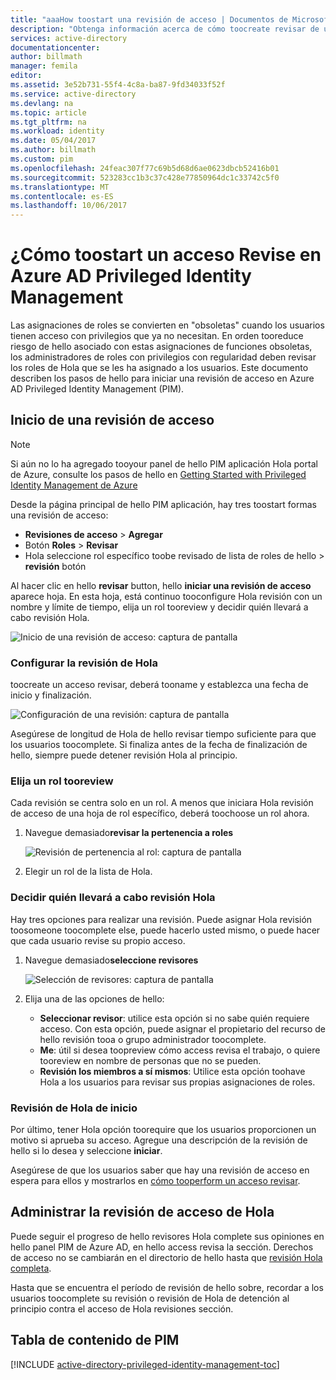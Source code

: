 ```yaml
---
title: "aaaHow toostart una revisión de acceso | Documentos de Microsoft"
description: "Obtenga información acerca de cómo toocreate revisar de un acceso de identidades con privilegios con hello aplicación Privileged Identity Management de Azure."
services: active-directory
documentationcenter: 
author: billmath
manager: femila
editor: 
ms.assetid: 3e52b731-55f4-4c8a-ba87-9fd34033f52f
ms.service: active-directory
ms.devlang: na
ms.topic: article
ms.tgt_pltfrm: na
ms.workload: identity
ms.date: 05/04/2017
ms.author: billmath
ms.custom: pim
ms.openlocfilehash: 24feac307f77c69b5d68d6ae0623dbcb52416b01
ms.sourcegitcommit: 523283cc1b3c37c428e77850964dc1c33742c5f0
ms.translationtype: MT
ms.contentlocale: es-ES
ms.lasthandoff: 10/06/2017
---
```

# <a name="how-toostart-an-access-review-in-azure-ad-privileged-identity-management"></a>¿Cómo toostart un acceso Revise en Azure AD Privileged Identity Management
Las asignaciones de roles se convierten en "obsoletas" cuando los usuarios tienen acceso con privilegios que ya no necesitan. En orden tooreduce riesgo de hello asociado con estas asignaciones de funciones obsoletas, los administradores de roles con privilegios con regularidad deben revisar los roles de Hola que se les ha asignado a los usuarios. Este documento describen los pasos de hello para iniciar una revisión de acceso en Azure AD Privileged Identity Management (PIM).

## <a name="start-an-access-review"></a>Inicio de una revisión de acceso
> [!NOTE]
> Si aún no lo ha agregado tooyour panel de hello PIM aplicación Hola portal de Azure, consulte los pasos de hello en [Getting Started with Privileged Identity Management de Azure](active-directory-privileged-identity-management-getting-started.md)
> 
> 

Desde la página principal de hello PIM aplicación, hay tres toostart formas una revisión de acceso:

* **Revisiones de acceso** > **Agregar**
* Botón **Roles** > **Revisar**
* Hola seleccione rol específico toobe revisado de lista de roles de hello > **revisión** botón

Al hacer clic en hello **revisar** button, hello **iniciar una revisión de acceso** aparece hoja. En esta hoja, está continuo tooconfigure Hola revisión con un nombre y límite de tiempo, elija un rol tooreview y decidir quién llevará a cabo revisión Hola.

![Inicio de una revisión de acceso: captura de pantalla][1]

### <a name="configure-hello-review"></a>Configurar la revisión de Hola
toocreate un acceso revisar, deberá tooname y establezca una fecha de inicio y finalización.

![Configuración de una revisión: captura de pantalla][2]

Asegúrese de longitud de Hola de hello revisar tiempo suficiente para que los usuarios toocomplete. Si finaliza antes de la fecha de finalización de hello, siempre puede detener revisión Hola al principio.

### <a name="choose-a-role-tooreview"></a>Elija un rol tooreview
Cada revisión se centra solo en un rol. A menos que iniciara Hola revisión de acceso de una hoja de rol específico, deberá toochoose un rol ahora.

1. Navegue demasiado**revisar la pertenencia a roles**
   
    ![Revisión de pertenencia al rol: captura de pantalla][3]
2. Elegir un rol de la lista de Hola.

### <a name="decide-who-will-perform-hello-review"></a>Decidir quién llevará a cabo revisión Hola
Hay tres opciones para realizar una revisión. Puede asignar Hola revisión toosomeone toocomplete else, puede hacerlo usted mismo, o puede hacer que cada usuario revise su propio acceso.

1. Navegue demasiado**seleccione revisores**
   
    ![Selección de revisores: captura de pantalla][4]
2. Elija una de las opciones de hello:
   
   * **Seleccionar revisor**: utilice esta opción si no sabe quién requiere acceso. Con esta opción, puede asignar el propietario del recurso de hello revisión tooa o grupo administrador toocomplete.
   * **Me**: útil si desea toopreview cómo access revisa el trabajo, o quiere tooreview en nombre de personas que no se pueden.
   * **Revisión los miembros a sí mismos**: Utilice esta opción toohave Hola a los usuarios para revisar sus propias asignaciones de roles.

### <a name="start-hello-review"></a>Revisión de Hola de inicio
Por último, tener Hola opción toorequire que los usuarios proporcionen un motivo si aprueba su acceso. Agregue una descripción de la revisión de hello si lo desea y seleccione **iniciar**.

Asegúrese de que los usuarios saber que hay una revisión de acceso en espera para ellos y mostrarlos en [cómo tooperform un acceso revisar](active-directory-privileged-identity-management-how-to-perform-security-review.md).

## <a name="manage-hello-access-review"></a>Administrar la revisión de acceso de Hola
Puede seguir el progreso de hello revisores Hola complete sus opiniones en hello panel PIM de Azure AD, en hello access revisa la sección. Derechos de acceso no se cambiarán en el directorio de hello hasta que [revisión Hola completa](active-directory-privileged-identity-management-how-to-complete-review.md).

Hasta que se encuentra el período de revisión de hello sobre, recordar a los usuarios toocomplete su revisión o revisión de Hola de detención al principio contra el acceso de Hola revisiones sección.

<!--Every topic should have next steps and links toohello next logical set of content tookeep hello customer engaged-->
## <a name="pim-table-of-contents"></a>Tabla de contenido de PIM
[!INCLUDE [active-directory-privileged-identity-management-toc](../../includes/active-directory-privileged-identity-management-toc.md)]

<!--Image references-->

[1]: ./media/active-directory-privileged-identity-management-how-to-start-security-review/PIM_start_review.png
[2]: ./media/active-directory-privileged-identity-management-how-to-start-security-review/PIM_review_configure.png
[3]: ./media/active-directory-privileged-identity-management-how-to-start-security-review/PIM_review_role.png
[4]: ./media/active-directory-privileged-identity-management-how-to-start-security-review/PIM_review_reviewers.png
